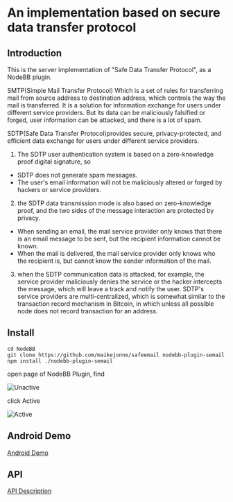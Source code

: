 # An implementation based on secure data  transfer protocol
## Introduction
This is the server implementation of "Safe Data Transfer Protocol", as a NodeBB plugin.

SMTP(Simple Mail Transfer Protocol)
Which is a set of rules for transferring mail from source address to destination address, which controls the way the mail is transferred. It is a solution for information exchange for users under different service providers. But its data can be maliciously falsified or forged, user information can be attacked, and there is a lot of spam.

SDTP(Safe Data Transfer Protocol)provides secure, privacy-protected, and efficient data exchange for users under different service providers.

1. The SDTP user authentication system is based on a zero-knowledge proof digital signature, so
* SDTP does not generate spam messages.
* The user's email information will not be maliciously altered or forged by hackers or service providers.

2. the SDTP data transmission mode is also based on zero-knowledge proof, and the two sides of the message interaction are protected by privacy.
* When sending an email, the mail service provider only knows that there is an email message to be sent, but the recipient information cannot be known.
* When the mail is delivered, the mail service provider only knows who the recipient is, but cannot know the sender information of the mail.

3. when the SDTP communication data is attacked, for example, the service provider maliciously denies the service or the hacker intercepts the message, which will leave a track and notify the user. SDTP's service providers are multi-centralized, which is somewhat similar to the transaction record mechanism in Bitcoin, in which unless all possible node does not record transaction for an address.

## Install

    cd NodeBB
    git clone https://github.com/maikejonne/safeemail nodebb-plugin-semail
    npm install ./nodebb-plugin-semail
open page of NodeBB Plugin, find

![Unactive][1]

click Active

![Active][2]  

## Android Demo  
[Android Demo][4]  

## API  
[API Description][3]


  [1]: https://raw.githubusercontent.com/maikejonne/safeemail/master/docs/unactive.png
  [2]: https://raw.githubusercontent.com/maikejonne/safeemail/master/docs/active.png
  [3]: https://maikejonne.github.io/safeemail/
  [4]: https://maikejonne.github.io/safeemail-android/
